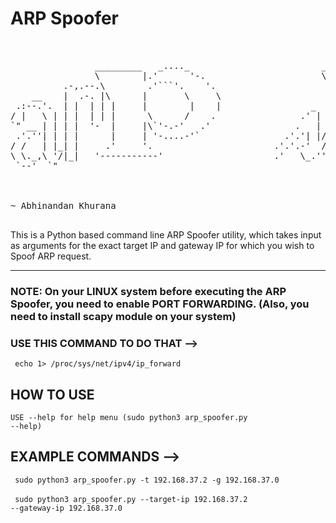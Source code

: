 # ARP Spoofer


<pre>
                                                                                       .-----.        .-----.                                       
                                                                                      '   _    \     '   _    \                                     
                _________   _...._                         _________   _...._       /   /` '.   \  /   /` '.   \             __.....__              
                \        |.'      '-.                      \        |.'      '-.   .   |     \  ' .   |     \  '   _.._  .-''         '.            
          .-,.--.\        .'```'.    '.                     \        .'```'.    '. |   '      |  '|   '      |  '.' .._|/     .-''"'-.  `. .-,.--.  
    __    |  .-. |\      |       \     \                     \      |       \     \\    \     / / \    \     / / | '   /     /________\   \|  .-. | 
 .:--.'.  | |  | | |     |        |    |                 _    |     |        |    | `.   ` ..' /   `.   ` ..' /__| |__ |                  || |  | | 
/ |   \ | | |  | | |      \      /    .                .' |   |      \      /    .     '-...-'`       '-...-'`|__   __|\    .-------------'| |  | | 
`" __ | | | |  '-  |     |\`'-.-'   .'                .   | / |     |\`'-.-'   .'                                | |    \    '-.____...---.| |  '-  
 .'.''| | | |      |     | '-....-'`                .'.'| |// |     | '-....-'`                                  | |     `.             .' | |      
/ /   | |_| |     .'     '.                       .'.'.-'  / .'     '.                                           | |       `''-...... -'   | |      
\ \._,\ '/|_|   '-----------'                     .'   \_.''-----------'                                         | |                       |_|      
 `--'  `"                                                                                                        |_|                                



~ Abhinandan Khurana

</pre>

This is a Python based command line ARP Spoofer utility, which takes input as arguments for the exact target IP and gateway IP for which you wish to Spoof ARP request. 

<hr>

### NOTE: On your LINUX system before executing the ARP Spoofer, you need to enable PORT FORWARDING. (Also, you need to install scapy module on your system)
### USE THIS COMMAND TO DO THAT -->


<code> echo 1> /proc/sys/net/ipv4/ip_forward</code>


## HOW TO USE

<code>USE --help for help menu (sudo python3 arp_spoofer.py --help)</code>

## EXAMPLE COMMANDS -->

<code> sudo python3 arp_spoofer.py -t 192.168.37.2 -g 192.168.37.0 </code>
<br>
<code> sudo python3 arp_spoofer.py --target-ip 192.168.37.2 --gateway-ip 192.168.37.0 </code>
